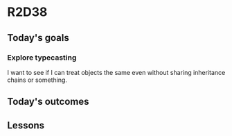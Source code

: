 # R2D38

## Today's goals
### Explore typecasting
I want to see if I can treat objects the same even without sharing inheritance chains or something.

## Today's outcomes

## Lessons
